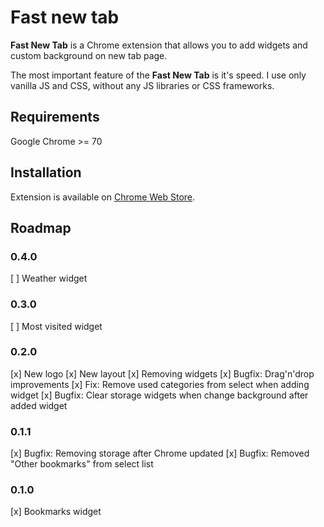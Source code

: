 # Fast new tab

**Fast New Tab** is a Chrome extension that allows you to add widgets and custom background on new tab page.

The most important feature of the **Fast New Tab** is it's speed. I use only vanilla JS and CSS, without any JS libraries or CSS frameworks.

## Requirements

Google Chrome >= 70

## Installation

Extension is available on [Chrome Web Store](https://chrome.google.com/webstore/detail/fast-new-tab/dhelogeagncpgfpeecapnfjhbhbhaccj).


## Roadmap

### 0.4.0
[ ] Weather widget

### 0.3.0
[ ] Most visited widget

### 0.2.0
[x] New logo
[x] New layout
[x] Removing widgets
[x] Bugfix: Drag'n'drop improvements
[x] Fix: Remove used categories from select when adding widget
[x] Bugfix: Clear storage widgets when change background after added widget

### 0.1.1
[x] Bugfix: Removing storage after Chrome updated
[x] Bugfix: Removed "Other bookmarks" from select list

### 0.1.0
[x] Bookmarks widget

